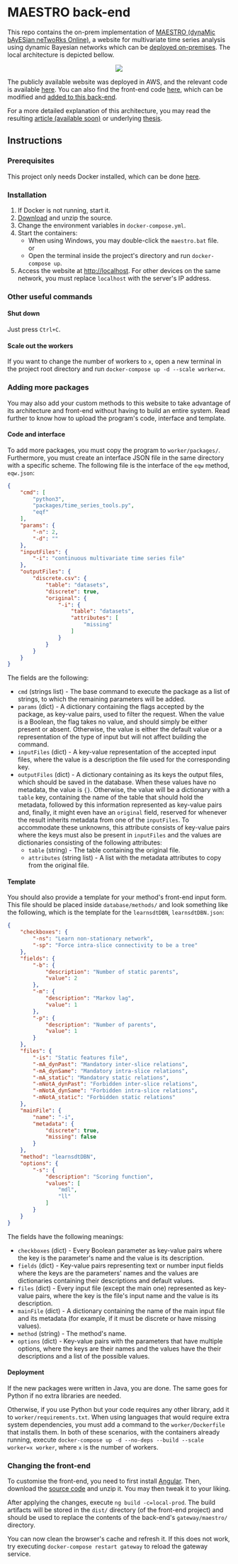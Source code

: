 # MAESTRO back-end
This repo contains the on-prem implementation of [MAESTRO (dynaMic bAyESian neTwoRks Online)](https://vascocandeias.github.io/maestro), a website for multivariate time series analysis using dynamic Bayesian networks which can be [deployed on-premises](#instructions). The local architecture is depicted bellow.

<p align="center">
  <img src="Local.png"/>
</p>

The publicly available website was deployed in AWS, and the relevant code is available [here](https://github.com/vascocandeias/maestro-cloud). You can also find the front-end code [here](https://github.com/vascocandeias/maestro), which can be modified and [added to this back-end](#changing-the-front-end).

For a more detailed explanation of this architecture, you may read the resulting [article (available soon)](https://github.com/vascocandeias/maestro-backend) or underlying [thesis](https://fenix.tecnico.ulisboa.pt/cursos/meec/dissertacao/1128253548922069).

## Instructions

### Prerequisites
This project only needs Docker installed, which can be done [here](https://docs.docker.com/get-docker).

### Installation
1. If Docker is not running, start it.
2. [Download](https://api.github.com/repos/vascocandeias/maestro-backend/zipball) and unzip the source.
3. Change the environment variables in ```docker-compose.yml```.
4. Start the containers:
   * When using Windows, you may double-click the ```maestro.bat``` file.  
   or
   * Open the terminal inside the project's directory and run ```docker-compose up```.
5. Access the website at [http://localhost](http://localhost). For other devices on the same network, you must replace ```localhost``` with the server's IP address.

### Other useful commands
#### Shut down
Just press ```Ctrl+C```.

#### Scale out the workers
If you want to change the number of workers to ```x```, open a new terminal in the project root directory and run ```docker-compose up -d --scale worker=x```.

### Adding more packages
You may also add your custom methods to this website to take advantage of its architecture and front-end without having to build an entire system. Read further to know how to upload the program's code, interface and template.

#### Code and interface
To add more packages, you must copy the program to ```worker/packages/```. Furthermore, you must create an interface JSON file in the same directory with a specific scheme. The following file is the interface of the ```eqw``` method, ```eqw.json```:

```json
{
	"cmd": [
		"python3",
		"packages/time_series_tools.py",
		"eqf"
	],
	"params": {
		"-n": 2,
		"-d": ""
	},
	"inputFiles": {
		"-i": "continuous multivariate time series file"
	},
	"outputFiles": {
		"discrete.csv": {
			"table": "datasets",
			"discrete": true,
			"original": {
				"-i": {
					"table": "datasets",
					"attributes": [
						"missing"
					]
				}
			}
		}
	}
}
```
The fields are the following:
  * ```cmd``` (strings list) - The base command to execute the package as a list of strings, to which the remaining parameters will be added.
  * ```params``` (dict) - A dictionary containing the flags accepted by the package, as key-value pairs, used to filter the request. When the value is a Boolean, the flag takes no value, and should simply be either present or absent. Otherwise, the value is either the default value or a representation of the type of input but will not affect building the command.
  * ```inputFiles``` (dict) - A key-value representation of the accepted input files, where the value is a description the file used for the corresponding key.
  * ```outputFiles``` (dict) - A dictionary containing as its keys the output files, which should be saved in the database. When these values have no metadata, the value is ```{}```. Otherwise, the value will be a dictionary with a ```table``` key, containing the name of the table that should hold the metadata, followed by this information represented as key-value pairs and, finally, it might even have an ```original``` field, reserved for whenever the result inherits metadata from one of the ```inputFiles```. To accommodate these unknowns, this attribute consists of key-value pairs where the keys must also be present in ```inputFiles``` and the values are dictionaries consisting of the following attributes:
    * ```table``` (string) - The table containing the original file.
    * ```attributes``` (string list) - A list with the metadata attributes to copy from the original file.
    
#### Template

You should also provide a template for your method's front-end input form. This file should be placed inside ```database/methods/``` and look something like the following, which is the template for the ```learnsdtDBN```, ```learnsdtDBN.json```:

```json
{
    "checkboxes": {
        "-ns": "Learn non-stationary network",
        "-sp": "Force intra-slice connectivity to be a tree"
    },
    "fields": {
        "-b": {
            "description": "Number of static parents",
            "value": 2
        },
        "-m": {
            "description": "Markov lag",
            "value": 1
        },
        "-p": {
            "description": "Number of parents",
            "value": 1
        }
    },
    "files": {
		"-is": "Static features file",
		"-mA_dynPast": "Mandatory inter-slice relations",
		"-mA_dynSame": "Mandatory intra-slice relations",
		"-mA_static": "Mandatory static relations",
		"-mNotA_dynPast": "Forbidden inter-slice relations",
		"-mNotA_dynSame": "Forbidden intra-slice relations",
		"-mNotA_static": "Forbidden static relations"
    },
    "mainFile": {
        "name": "-i",
        "metadata": {
            "discrete": true,
            "missing": false
        }
    },
    "method": "learnsdtDBN",
    "options": {
        "-s": {
            "description": "Scoring function",
            "values": [
                "mdl",
                "ll"
            ]
        }
    }
}
```
The fields have the following meanings:
  * ```checkboxes``` (dict) - Every Boolean parameter as key-value pairs where the key is the parameter's name and the value is its description.
  * ```fields``` (dict) - Key-value pairs representing text or number input fields where the keys are the parameters' names and the values are dictionaries containing their descriptions and default values.
  * ```files``` (dict) - Every input file (except the main one) represented as key-value pairs, where the key is the file's input name and the value is its description.
  * ```mainFile``` (dict) - A dictionary containing the name of the main input file and its metadata (for example, if it must be discrete or have missing values).
  * ```method``` (string) - The method's name.
  * ```options``` (dict) - Key-value pairs with the parameters that have multiple options, where the keys are their names and the values have the their descriptions and a list of the possible values.

#### Deployment
If the new packages were written in Java, you are done. The same goes for Python if no extra libraries are needed.

Otherwise, if you use Python but your code requires any other library, add it to ```worker/requirements.txt```. When using languages that would require extra system dependencies, you must add a command to the ```worker/Dockerfile``` that installs them. In both of these scenarios, with the containers already running, execute ```docker-compose up -d --no-deps --build --scale worker=x worker```, where ```x``` is the number of workers.

### Changing the front-end
To customise the front-end, you need to first install [Angular](https://angular.io/guide/setup-local). Then, download the [source code](https://api.github.com/repos/vascocandeias/maestro/zipball) and unzip it. You may then tweak it to your liking.

After applying the changes, execute ```ng build -c=local-prod```. The build artifacts will be stored in the ```dist/``` directory (of the front-end project) and should be used to replace the contents of the back-end's ```gateway/maestro/``` directory. 

You can now clean the browser's cache and refresh it. If this does not work, try executing ```docker-compose restart gateway``` to reload the gateway service.
